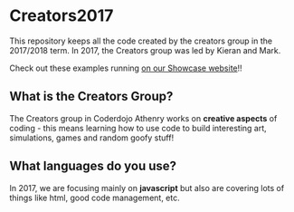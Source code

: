 # Creators2017
This repository keeps all the code created by the creators group in the 2017/2018 term.  In 2017, the Creators group was led by Kieran and Mark.

Check out these examples running [on our Showcase website](https://coderdojoathenry.github.io/creators2017/)!!

## What is the Creators Group?
The Creators group in Coderdojo Athenry works on **creative aspects** of coding - this means learning how to use code to build interesting art, simulations, games and random goofy stuff!  

## What languages do you use?
In 2017, we are focusing mainly on **javascript** but also are covering lots of things like html, good code management, etc.  
